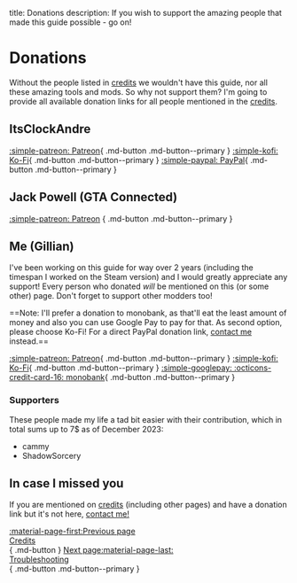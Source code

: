 title: Donations
description: If you wish to support the amazing people that made this guide possible - go on!

# Donations

Without the people listed in [credits](credits.md) we wouldn't have this guide, nor all these amazing tools and mods. So why not support them? I'm going to provide all available donation links for all people mentioned in the [credits](credits.md).

## ItsClockAndre
[:simple-patreon: Patreon](https://www.patreon.com/itsclonkandre?fan_landing=true){ .md-button .md-button--primary } [:simple-kofi: Ko-Fi](https://ko-fi.com/itsclonkandre){ .md-button .md-button--primary } [:simple-paypal: PayPal](https://www.paypal.com/paypalme/ItsClonkAndre){ .md-button .md-button--primary }

## Jack Powell (GTA Connected)
[:simple-patreon: Patreon](https://www.patreon.com/jack9267) { .md-button .md-button--primary }

## Me (Gillian)
I've been working on this guide for way over 2 years (including the timespan I worked on the Steam version) and I would greatly appreciate any support! Every person who donated *will* be mentioned on this (or some other) page. Don't forget to support other modders too!

==Note: I'll prefer a donation to monobank, as that'll eat the least amount of money and also you can use Google Pay to pay for that. As second option, please choose Ko-Fi! For a direct PayPal donation link, [contact me](contact-me.md) instead.==

[:simple-patreon: Patreon](https://www.patreon.com/gillianmc){ .md-button .md-button--primary } [:simple-kofi: Ko-Fi](https://ko-fi.com/gillianmc){ .md-button .md-button--primary } [:simple-googlepay: :octicons-credit-card-16: monobank](https://send.monobank.ua/jar/3cJx2rhdw2){ .md-button .md-button--primary }

### Supporters
These people made my life a tad bit easier with their contribution, which in total sums up to 7$ as of December 2023:
- cammy
- ShadowSorcery

## In case I missed you
If you are mentioned on [credits](credits.md) (including other pages) and have a donation link but it's not here, [contact me!](contact-me.md)

[:material-page-first:Previous page <br>Credits</br>](credits.md){ .md-button } [Next page:material-page-last: <br>Troubleshooting</br>](troubleshooting.md){ .md-button .md-button--primary }